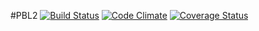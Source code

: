 #PBL2
[![Build Status](https://travis-ci.org/cloudspiral-c9/PBL2.svg?branch=sample)](https://travis-ci.org/cloudspiral-c9/PBL2)
[![Code Climate](https://codeclimate.com/github/cloudspiral-c9/PBL2/badges/gpa.svg)](https://codeclimate.com/github/cloudspiral-c9/PBL2)
[![Coverage Status](https://coveralls.io/repos/cloudspiral-c9/PBL2/badge.png)](https://coveralls.io/r/cloudspiral-c9/PBL2)




